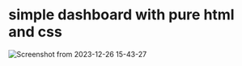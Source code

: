 # simple dashboard with pure html and css

![Screenshot from 2023-12-26 15-43-27](https://github.com/Bria222/html-css-simple-dashboard/assets/64264883/cc869d01-235f-49a7-93db-bd62f2ef5fe0)

